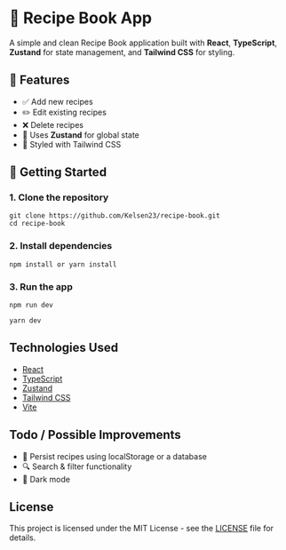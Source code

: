 # 🥗 Recipe Book App

A simple and clean Recipe Book application built with **React**, **TypeScript**, **Zustand** for state management, and **Tailwind CSS** for styling.

## 📸 Features

- ✅ Add new recipes
- ✏️ Edit existing recipes
- ❌ Delete recipes
- 🧠 Uses **Zustand** for global state
- 🎨 Styled with Tailwind CSS

## 🚀 Getting Started

### 1. Clone the repository

```
git clone https://github.com/Kelsen23/recipe-book.git
cd recipe-book
```

### 2. Install dependencies

```
npm install or yarn install
```

### 3. Run the app

```
npm run dev
```

```
yarn dev
```

## Technologies Used

- [React](https://reactjs.org/)
- [TypeScript](https://www.typescriptlang.org/)
- [Zustand](https://github.com/pmndrs/zustand)
- [Tailwind CSS](https://tailwindcss.com/)
- [Vite](https://vitejs.dev/)

## Todo / Possible Improvements

- 🔄 Persist recipes using localStorage or a database
- 🔍 Search & filter functionality
- 🌙 Dark mode

## License

This project is licensed under the MIT License - see the [LICENSE](LICENSE) file for details.
